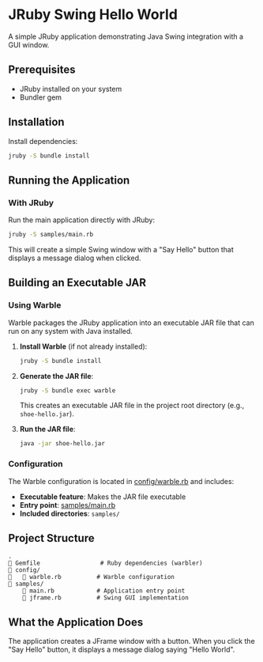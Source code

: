 # JRuby Swing Hello World

A simple JRuby application demonstrating Java Swing integration with a GUI window.

## Prerequisites

- JRuby installed on your system
- Bundler gem

## Installation

Install dependencies:

```bash
jruby -S bundle install
```

## Running the Application

### With JRuby

Run the main application directly with JRuby:

```bash
jruby -S samples/main.rb
```

This will create a simple Swing window with a "Say Hello" button that displays a message dialog when clicked.

## Building an Executable JAR

### Using Warble

Warble packages the JRuby application into an executable JAR file that can run on any system with Java installed.

1. **Install Warble** (if not already installed):
   ```bash
   jruby -S bundle install
   ```

2. **Generate the JAR file**:
   ```bash
   jruby -S bundle exec warble
   ```

   This creates an executable JAR file in the project root directory (e.g., `shoe-hello.jar`).

3. **Run the JAR file**:
   ```bash
   java -jar shoe-hello.jar
   ```

### Configuration

The Warble configuration is located in [config/warble.rb](config/warble.rb) and includes:

- **Executable feature**: Makes the JAR file executable
- **Entry point**: [samples/main.rb](samples/main.rb)
- **Included directories**: `samples/`

## Project Structure

```
.
   Gemfile                 # Ruby dependencies (warbler)
   config/
      warble.rb          # Warble configuration
   samples/
       main.rb            # Application entry point
       jframe.rb          # Swing GUI implementation
```

## What the Application Does

The application creates a JFrame window with a button. When you click the "Say Hello" button, it displays a message dialog saying "Hello World".

